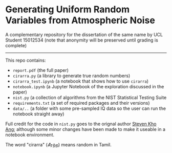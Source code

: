 # Generating Uniform Random Variables from Atmospheric Noise
A complementary repository for the dissertation of the same name by UCL Student 15012534 (note that anonymity will be preserved until grading is complete)
_____

This repo contains:
- `report.pdf` (the full paper)
- `cirarra.py` (a library to generate true random numbers)
- `cirarra_test.ipynb` (a notebook that shows how to use `cirarra`)
- `notebook.ipynb` (a Jupyter Notebook of the exploration discussed in the paper) 
- `nist.py` (a collection of algorithms from the NIST Statistical Testing Suite
- `requirements.txt` (a set of required packages and their versions)
- `data/..` (a folder with some pre-sampled IQ data so the user can run the notebook straight away)

Full credit for the code in `nist.py` goes to the orignal author [Steven Kho Ang](https://github.com/stevenang/randomness_testsuite); although some minor changes have been made to make it useable in a notebook environment.


The word "cirarra" (சீரற்ற) means random in Tamil.
